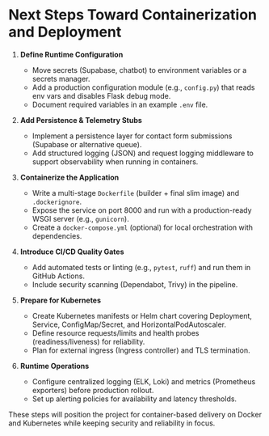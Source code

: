 # Next Steps Toward Containerization and Deployment

1. **Define Runtime Configuration**
   - Move secrets (Supabase, chatbot) to environment variables or a secrets manager.
   - Add a production configuration module (e.g., `config.py`) that reads env vars and disables Flask debug mode.
   - Document required variables in an example `.env` file.

2. **Add Persistence & Telemetry Stubs**
   - Implement a persistence layer for contact form submissions (Supabase or alternative queue).
   - Add structured logging (JSON) and request logging middleware to support observability when running in containers.

3. **Containerize the Application**
   - Write a multi-stage `Dockerfile` (builder + final slim image) and `.dockerignore`.
   - Expose the service on port 8000 and run with a production-ready WSGI server (e.g., `gunicorn`).
   - Create a `docker-compose.yml` (optional) for local orchestration with dependencies.

4. **Introduce CI/CD Quality Gates**
   - Add automated tests or linting (e.g., `pytest`, `ruff`) and run them in GitHub Actions.
   - Include security scanning (Dependabot, Trivy) in the pipeline.

5. **Prepare for Kubernetes**
   - Create Kubernetes manifests or Helm chart covering Deployment, Service, ConfigMap/Secret, and HorizontalPodAutoscaler.
   - Define resource requests/limits and health probes (readiness/liveness) for reliability.
   - Plan for external ingress (Ingress controller) and TLS termination.

6. **Runtime Operations**
   - Configure centralized logging (ELK, Loki) and metrics (Prometheus exporters) before production rollout.
   - Set up alerting policies for availability and latency thresholds.

These steps will position the project for container-based delivery on Docker and Kubernetes while keeping security and reliability in focus.
